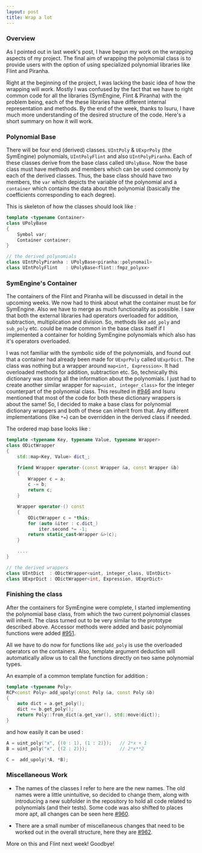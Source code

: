 ```yaml
---
layout: post
title: Wrap a lot
---
```


### Overview

As I pointed out in last week's post, I have begun my work on the wrapping aspects of my project. The final aim of wrapping the polynomial class is to provide users with the option of using specialized polynomial libraries like Flint and Piranha.

Right at the beginning of the project, I was lacking the basic idea of how the wrapping will work. Mostly I was confused by the fact that we have to right common code for all the libraries (SymEngine, Flint & Piranha) with the problem being, each of the these libraries have different internal representation and methods. By the end of the week, thanks to Isuru, I have much more understanding of the desired structure of the code. Here's a short summary on how it will work.

### Polynomial Base
There will be four end (derived) classes. `UIntPoly` & `UExprPoly` (the SymEngine) polynomials, `UIntPolyFlint` and also `UIntPolyPiranha`. Each of these classes derive from the base class called `UPolyBase`. Now the base class must have methods and members which can be used commonly by each of the derived classes. Thus, the base class should have two members, the `var` which depicts the variable of the polynomial and a `container` which contains the data about the polynomial (basically the coefficients corresponding to each degree).

This is skeleton of how the classes should look like :

```c++
template <typename Container>
class UPolyBase
{
	Symbol var;
	Container container;
}

// the derived polynomials
class UIntPolyPiranha : UPolyBase<piranha::polynomail>
class UIntPolyFlint   : UPolyBase<flint::fmpz_polyxx>
```

### SymEngine's Container

The containers of the Flint and Piranha will be discussed in detail in the upcoming weeks. We now had to think about what the container must be for SymEngine. Also we have to merge as much functionality as possible. I saw that both the external libraries had operators overloaded for addition, subtraction, multiplication and division. So, methods like `add_poly` and `sub_poly` etc. could be made common in the base class itself if I implemented a container for holding SymEngine polynomials which also has it's operators overloaded. 

I was not familiar with the symbolic side of the polynomials, and found out that a container had already been made for `UExprPoly` called `UExprDict`. The class was nothing but a wrapper around `map<int, Expression>`. It had overloaded methods for addition, subtraction etc. So, technically this dictionary was storing all the information about the polynomials. I just had to create another similar wrapper for `map<uint, integer_class>` for the integer counterpart of the polynomial class. This resulted in [#946](https://github.com/symengine/symengine/pull/946) and Isuru mentioned that most of the code for both these dictionary wrappers is about the same! So, I decided to make a base class for polynomial dictionary wrappers and both of these can inherit from that. Any different implementations (like `*=`) can be overridden in the derived class if needed.

The ordered map base looks like :

```c++
template <typename Key, typename Value, typename Wrapper>
class ODictWrapper
{
    std::map<Key, Value> dict_;

    friend Wrapper operator-(const Wrapper &a, const Wrapper &b)
    {
        Wrapper c = a;
        c -= b;
        return c;
    }

    Wrapper operator-() const
    {
        ODictWrapper c = *this;
        for (auto &iter : c.dict_)
            iter.second *= -1;
        return static_cast<Wrapper &>(c);
    }

    ....
}

// the derived wrappers
class UIntDict  : ODictWrapper<uint, integer_class, UIntDict>
class UExprDict : ODictWrapper<int, Expression, UExprDict>
```

### Finishing the class

After the containers for SymEngine were complete, I started implementing the polynomial base class, from which the two current polynomial classes will inherit. The class turned out to be very similar to the prototype described above. Accessor methods were added and basic polynomial functions were added [#951](https://github.com/symengine/symengine/pull/951).

All we have to do now for functions like `add_poly` is use the overloaded operators on the containers. Also, template argument deduction will automatically allow us to call the functions directly on two same polynomial types.

An example of a common template function for addition :

```c++
template <typename Poly>
RCP<const Poly> add_upoly(const Poly &a, const Poly &b)
{
    auto dict = a.get_poly();
    dict += b.get_poly();
    return Poly::from_dict(a.get_var(), std::move(dict));
}
```

and how easily it can be used :

```c++
A = uint_poly("x", {(0 : 1), (1 : 2)});   // 2*x + 1
B = uint_poly("x", {(2 : 2)});            // 2*x**2

C =  add_upoly(*A, *B);
```

### Miscellaneous Work

- The names of the classes I refer to here are the new names. The old names were a little unintuitive, so decided to change them, along with introducing a new subfolder in the repository to hold all code related to polynomials (and their tests). Some code was also shifted to places more apt, all changes can be seen here [#960](https://github.com/symengine/symengine/pull/960).

- There are a small number of miscellaneous changes that need to be worked out in the overall structure, here they are [#962](https://github.com/symengine/symengine/pull/962).

More on this and Flint next week! Goodbye!